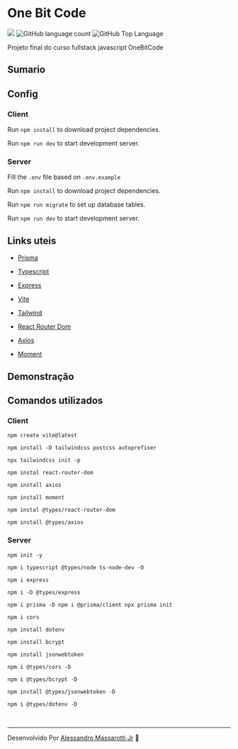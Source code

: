 # One Bit Code

<p>
  <img src="https://img.shields.io/badge/made%20by-Alessandro%20Massarotti%20Jr-624fd2?style=flat-square">
  <img alt="GitHub language count" src="https://img.shields.io/github/languages/count/alessandro-massarotti-Jr/OneBitCode-EverNote?color=624fd2&style=flat-square">
  <img alt="GitHub Top Language" src="https://img.shields.io/github/languages/top/alessandro-massarotti-Jr/OneBitCode-EverNote?color=624fd2&style=flat-square">
</p>


Projeto final do curso fullstack javascript OneBitCode

## Sumario

## Config

### Client

Run `npm install` to download project dependencies.

Run `npm run dev` to start development server.

### Server

Fill the `.env` file based on `.env.example`

Run `npm install` to download project dependencies.

Run `npm run migrate` to set up database tables.

Run `npm run dev` to start development server.

## Links uteis

- [Prisma](https://www.prisma.io/docs/reference)

- [Typescript](https://www.typescriptlang.org/docs/handbook/intro.html)

- [Express](https://expressjs.com/pt-br/)

- [Vite](https://vitejs.dev/)

- [Tailwind](https://tailwindcss.com/docs/installation)

- [React Router Dom](https://reactrouter.com/)

- [Axios](https://axios-http.com/ptbr/docs/intro)

- [Moment](https://momentjs.com/)
## Demonstração

## Comandos utilizados

### Client

`npm create vite@latest`

`npm install -D tailwindcss postcss autoprefixer`

`npx tailwindcss init -p`

`npm instal react-router-dom`

`npm install axios`

`npm install moment`

`npm instal @types/react-router-dom`

`npm install @types/axios`

### Server

`npm init -y`

`npm i typescript @types/node ts-node-dev -O`

`npm i express`

`npm i -D @types/express`

`npm i prisma -D npm i @prisma/client npx prisma init`

`npm i cors`

`npm install dotenv`

`npm install bcrypt`

`npm install jsonwebtoken`

`npm i @types/cors -D`

`npm i @types/bcrypt -D`

`npm install @types/jsonwebtoken -D`

`npm i @types/dotenv -D`


<br>

---

Desenvolvido Por [Alessandro Massarotti Jr](https://github.com/alessandro-massarotti-jr) 🤖
